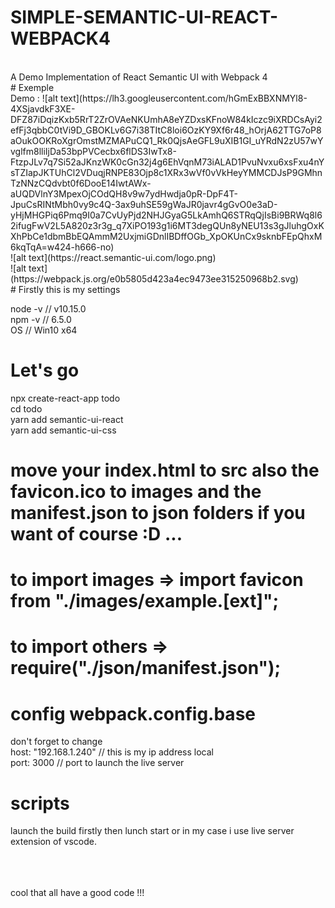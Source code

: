 # SIMPLE-SEMANTIC-UI-REACT-WEBPACK4

<br />
A Demo Implementation of React Semantic UI with Webpack 4
<br />
# Exemple
<br />
Demo : ![alt text](https://lh3.googleusercontent.com/hGmExBBXNMYl8-4XSjavdkF3XE-DFZ87iDqizKxb5RrT2ZrOVAeNKUmhA8eYZDxsKFnoW84kIczc9iXRDCsAyi2efFj3qbbC0tVi9D_GBOKLv6G7i38TItC8loi6OzKY9Xf6r48_hOrjA62TTG7oP8aOukOOKRoXgrOmstMZMAPuCQ1_Rk0QjsAeGFL9uXIB1GI_uYRdN2zU57wYvglfm8lliIjDa53bpPVCecbx6flDS3IwTx8-FtzpJLv7q7Si52aJKnzWK0cGn32j4g6EhVqnM73iALAD1PvuNvxu6xsFxu4nYsTZIapJKTUhCl2VDuqjRNPE83Ojp8c1XRx3wVf0vVkHeyYMMCDJsP9GMhnTzNNzCQdvbt0f6DooE14IwtAWx-aUQDVlnY3MpexOjCOdQH8v9w7ydHwdja0pR-DpF4T-JpuCsRINtMbh0vy9c4Q-3ax9uhSE59gWaJR0javr4gGvO0e3aD-yHjMHGPiq6Pmq9I0a7CvUyPjd2NHJGyaG5LkAmhQ6STRqQjIsBi9BRWq8l62ifugFwV2L5A820z3r3g_q7XiPO193g1i6MT3degQUn8yNEU13s3gJluhgOxKXhPbCe1dbmBbEQAmmM2UxjmiGDnlIBDffOGb_XpOKUnCx9sknbFEpQhxM6kqTqA=w424-h666-no)
<br />
![alt text](https://react.semantic-ui.com/logo.png)
<br />
![alt text](https://webpack.js.org/e0b5805d423a4ec9473ee315250968b2.svg)
<br />
# Firstly this is my settings

node -v // v10.15.0<br />
npm -v // 6.5.0<br />
OS // Win10 x64<br />

# Let's go

npx create-react-app todo <br />
cd todo<br />
yarn add semantic-ui-react<br />
yarn add semantic-ui-css<br />

# move your index.html to src also the favicon.ico to images and the manifest.json to json folders if you want of course :D ...

# to import images => import favicon from "./images/example.[ext]";

# to import others => require("./json/manifest.json");

# config webpack.config.base

don't forget to change<br />
host: "192.168.1.240" // this is my ip address local<br />
port: 3000 // port to launch the live server<br />

# scripts

launch the build firstly then lunch start or in my case i use live server extension of vscode.<br />

<br /><br /><br />
cool that all have a good code !!!
